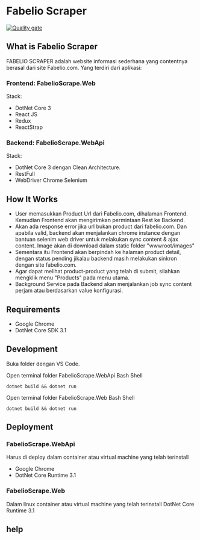 # Fabelio Scraper

[![Quality gate](https://sonarcloud.io/api/project_badges/quality_gate?project=sjafru_fabelio-scrape)](https://sonarcloud.io/dashboard?id=sjafru_fabelio-scrape)

## What is Fabelio Scraper

FABELIO SCRAPER adalah website informasi sederhana yang contentnya berasal dari site Fabelio.com.
Yang terdiri dari aplikasi:

### Frontend: FabelioScrape.Web

Stack: 

- DotNet Core 3
- React JS
- Redux
- ReactStrap

### Backend: FabelioScrape.WebApi

Stack: 

- DotNet Core 3 dengan Clean Architecture.
- RestFull
- WebDriver Chrome Selenium

## How It Works

- User memasukkan Product Url dari Fabelio.com, dihalaman Frontend. Kemudian Frontend akan mengirimkan permintaan Rest ke Backend.
- Akan ada response error jika url bukan product dari fabelio.com. Dan apabila valid, backend akan menjalankan chrome instance dengan bantuan selenim web driver untuk melakukan sync content & ajax content. Image akan di download dalam static folder "wwwroot/images"
- Sementara itu Frontend akan berpindah ke halaman product detail, dengan status pending jikalau backend masih melakukan sinkron dengan site fabelio.com.
- Agar dapat melihat product-product yang telah di submit, silahkan mengklik menu "Products" pada menu utama.
- Background Service pada Backend akan menjalankan job sync content perjam atau berdasarkan value konfigurasi.


## Requirements

- Google Chrome
- DotNet Core SDK 3.1

## Development

Buka folder dengan VS Code.

Open terminal folder FabelioScrape.WebApi
Bash Shell

```
dotnet build && dotnet run
```

Open terminal folder FabelioScrape.Web
Bash Shell
```
dotnet build && dotnet run
```

## Deployment

### FabelioScrape.WebApi

Harus di deploy dalam container atau virtual machine yang telah terinstall
- Google Chrome
- DotNet Core Runtime 3.1 

### FabelioScrape.Web

Dalam linux container atau virtual machine yang telah terinstall DotNet Core Runtime 3.1

## help
